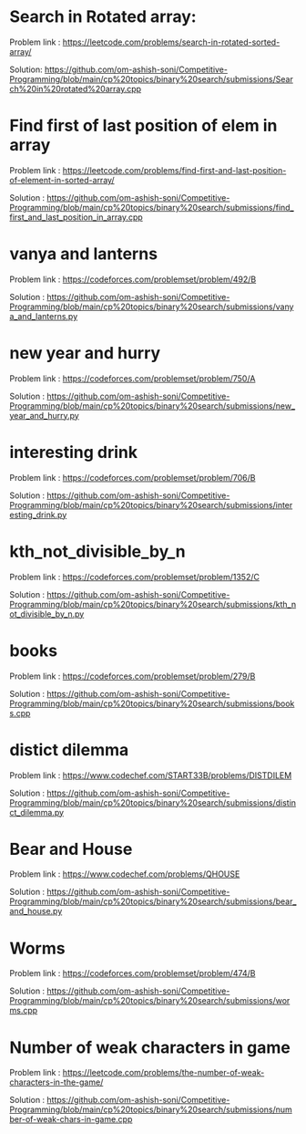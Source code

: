  # Search in Rotated array:
  Problem link : https://leetcode.com/problems/search-in-rotated-sorted-array/
  
  Solution: https://github.com/om-ashish-soni/Competitive-Programming/blob/main/cp%20topics/binary%20search/submissions/Search%20in%20rotated%20array.cpp

# Find first of last position of elem in array
  Problem link : https://leetcode.com/problems/find-first-and-last-position-of-element-in-sorted-array/
  
  Solution : https://github.com/om-ashish-soni/Competitive-Programming/blob/main/cp%20topics/binary%20search/submissions/find_first_and_last_position_in_array.cpp

# vanya and lanterns
  Problem link : https://codeforces.com/problemset/problem/492/B
  
  Solution : https://github.com/om-ashish-soni/Competitive-Programming/blob/main/cp%20topics/binary%20search/submissions/vanya_and_lanterns.py

# new year and hurry
  Problem link : https://codeforces.com/problemset/problem/750/A
  
  Solution : https://github.com/om-ashish-soni/Competitive-Programming/blob/main/cp%20topics/binary%20search/submissions/new_year_and_hurry.py
  
# interesting drink 
  Problem link : https://codeforces.com/problemset/problem/706/B
  
  Solution : https://github.com/om-ashish-soni/Competitive-Programming/blob/main/cp%20topics/binary%20search/submissions/interesting_drink.py
  
# kth_not_divisible_by_n
  Problem link : https://codeforces.com/problemset/problem/1352/C
  
  Solution : https://github.com/om-ashish-soni/Competitive-Programming/blob/main/cp%20topics/binary%20search/submissions/kth_not_divisible_by_n.py
  
# books
 Problem link : https://codeforces.com/problemset/problem/279/B
 
 Solution : https://github.com/om-ashish-soni/Competitive-Programming/blob/main/cp%20topics/binary%20search/submissions/books.cpp

# distict dilemma
 Problem link : https://www.codechef.com/START33B/problems/DISTDILEM
 
 Solution : https://github.com/om-ashish-soni/Competitive-Programming/blob/main/cp%20topics/binary%20search/submissions/distinct_dilemma.py

# Bear and House
 Problem link : https://www.codechef.com/problems/QHOUSE
 
 Solution : https://github.com/om-ashish-soni/Competitive-Programming/blob/main/cp%20topics/binary%20search/submissions/bear_and_house.py

# Worms 
 Problem link : https://codeforces.com/problemset/problem/474/B
 
 Solution : https://github.com/om-ashish-soni/Competitive-Programming/blob/main/cp%20topics/binary%20search/submissions/worms.cpp
 
# Number of weak characters in game
 Problem link : https://leetcode.com/problems/the-number-of-weak-characters-in-the-game/
 
 Solution : https://github.com/om-ashish-soni/Competitive-Programming/blob/main/cp%20topics/binary%20search/submissions/number-of-weak-chars-in-game.cpp
